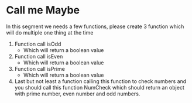 # Call me Maybe

In this segment we needs a few functions, please create 3 function which will do multiple one thing at the time

1. Function call isOdd
    - Which will return a boolean value
1. Function call isEven
    - Which will return a boolean value
1. Function call isPrime
    - Which will return a boolean value
1. Last but not least a function calling this function to check numbers and you should call this function NumCheck which should return an object with prime number, even number and odd numbers.
